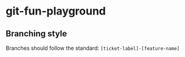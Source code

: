 # git-fun-playground

## Branching style

Branches should follow the standard:
`[ticket-label]-[feature-name]`
